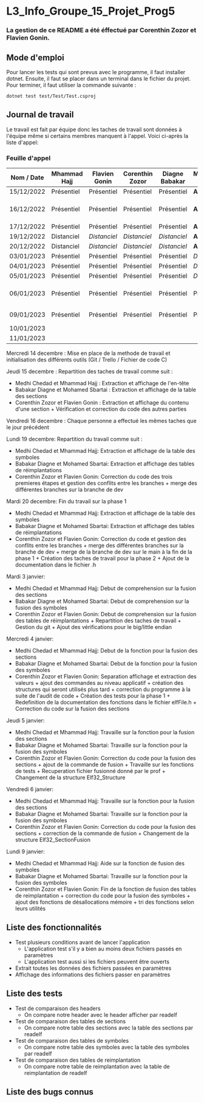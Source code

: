 # L3_Info_Groupe_15_Projet_Prog5

### La gestion de ce README a été éffectué par Corenthin Zozor et Flavien Gonin.

## Mode d'emploi

Pour lancer les tests qui sont prevus avec le programme, il faut installer dotnet. Ensuite, il
faut se placer dans un terminal dans le fichier du projet. 
Pour terminer, il faut utiliser la commande suivante :
  
    dotnet test test/Test/Test.csproj

## Journal de travail

Le travail est fait par équipe donc les taches de travail sont données à l'équipe 
même si certains membres manquent à l'appel. Voici ci-après la liste d'appel:

### Feuille d'appel

| Nom / Date | Mhammad Hajj | Flavien Gonin | Corenthin Zozor | Diagne Babakar | Mohamed Sbartai | Mehdi Chedad            |
|------------|--------------|---------------|-----------------|----------------|-----------------|-------------------------|
| 15/12/2022 | Présentiel   | Présentiel    | Présentiel      | Présentiel     | **Absent**      | Présentiel              |
| 16/12/2022 | Présentiel   | Présentiel    | Présentiel      | Présentiel     | **Absent**      | **Absent** l'après-midi |
| 17/12/2022 | Présentiel   | Présentiel    | Présentiel      | Présentiel     | **Absent**      | Présentiel              |
| 19/12/2022 | Distanciel   | _Distanciel_  | _Distanciel_    | _Distanciel_   | **Absent**      | **Absent**              |
| 20/12/2022 | Distanciel   | _Distanciel_  | _Distanciel_    | _Distanciel_   | **Absent**      | **Absent**              |
| 03/01/2023 | Présentiel   | Présentiel    | Présentiel      | Présentiel     | _Distantiel_    | **Absent**              |
| 04/01/2023 | Présentiel   | Présentiel    | Présentiel      | Présentiel     | _Distantiel_    | **Absent**              |
| 05/01/2023 | Présentiel   | Présentiel    | Présentiel      | Présentiel     | _Distantiel_    | **Absent**              |
| 06/01/2023 | Présentiel   | Présentiel    | Présentiel      | Présentiel     | Présentiel      | Présentiel pendant 1h   |
| 09/01/2023 | Présentiel   | Présentiel    | Présentiel      | Présentiel     | Présentiel      | **Absent** le matin     |
| 10/01/2023 |              |               |                 |                |                 |                         |
| 11/01/2023 |              |               |                 |                |                 |                         |

Mercredi 14 decembre : Mise en place de la methode de travail et 
initialisation des différents outils (Git / Trello / Fichier de code C)

Jeudi 15 decembre : Repartition des taches de travail comme suit :

- Medhi Chedad et Mhammad Hajj : Extraction et affichage de l'en-tête
- Babakar Diagne et Mohamed Sbartai : Extraction et affichage de la table des sections
- Corenthin Zozor et Flavien Gonin : Extraction et affichage du contenu d'une section +
Vérification et correction du code des autres parties

Vendredi 16 decembre : Chaque personne a effectué les mêmes taches 
que le jour précédent

Lundi 19 decembre: Repartition du travail comme suit :

- Medhi Chedad et Mhammad Hajj: Extraction et affichage de la table des symboles
- Babakar Diagne et Mohamed Sbartai: Extraction et affichage des tables de 
réimplantations
- Corenthin Zozor et Flavien Gonin: Correction du code des trois premieres étapes
et gestion des conflits entre les branches + merge des différentes branches sur la 
branche de dev

Mardi 20 decembre: Fin du travail sur la phase 1

- Medhi Chedad et Mhammad Hajj: Extraction et affichage de la table des symboles
- Babakar Diagne et Mohamed Sbartai: Extraction et affichage des tables de
réimplantations
- Corenthin Zozor et Flavien Gonin: Correction du code et gestion des conflits 
entre les branches + merge des différentes branches sur la branche de dev + merge de 
la branche de dev sur le main à la fin de la phase 1 + Création des taches de travail
pour la phase 2 + Ajout de la documentation dans le fichier .h

Mardi 3 janvier:

- Medhi Chedad et Mhammad Hajj: Debut de comprehension sur la fusion des sections
- Babakar Diagne et Mohamed Sbartai: Debut de comprehension sur la fusion des symboles
- Corenthin Zozor et Flavien Gonin: Debut de comprehension sur la fusion des tables
de réimplantations + Repartition des taches de travail + Gestion du git + Ajout des 
vérifications pour le big/little endian

Mercredi 4 janvier:

- Medhi Chedad et Mhammad Hajj: Debut de la fonction pour la fusion des sections
- Babakar Diagne et Mohamed Sbartai: Debut de la fonction pour la fusion des symboles
- Corenthin Zozor et Flavien Gonin: Separation affichage et extraction des valeurs + ajout
des commandes au niveau applicatif + création des structures qui seront utilisés plus tard + 
correction du programme à la suite de l'audit de code + Création des tests pour la phase 1 + 
Redefinition de la documentation des fonctions dans le fichier elfFile.h + Correction du code 
sur la fusion des sections

Jeudi 5 janvier:

- Medhi Chedad et Mhammad Hajj: Travaille sur la fonction pour la fusion des sections
- Babakar Diagne et Mohamed Sbartai: Travaille sur la fonction pour la fusion des symboles
- Corenthin Zozor et Flavien Gonin: Correction du code pour la fusion des sections + ajout de 
la commande de fusion + Travaille sur les fonctions de tests + Recuperation fichier fusionné
donné par le prof + Changement de la structure Elf32_Structure

Vendredi 6 janvier:

- Medhi Chedad et Mhammad Hajj: Travaille sur la fonction pour la fusion des sections
- Babakar Diagne et Mohamed Sbartai: Travaille sur la fonction pour la fusion des symboles
- Corenthin Zozor et Flavien Gonin: Correction du code pour la fusion des sections + correction
de la commande de fusion + Changement de la structure Elf32_SectionFusion

Lundi 9 janvier:

- Medhi Chedad et Mhammad Hajj: Aide sur la fonction de fusion des symboles
- Babakar Diagne et Mohamed Sbartai: Travaille sur la fonction pour la fusion des symboles
- Corenthin Zozor et Flavien Gonin: Fin de la fonction de fusion des tables de reimplantation + correction du code pour
la fusion des symboles + ajout des fonctions de désallocations mémoire + tri des fonctions selon leurs utilités

## Liste des fonctionnalités

- Test plusieurs conditions avant de lancer l'application
  - L'application test s'il y a bien au moins deux fichiers passés en paramètres
  - L'application test aussi si les fichiers peuvent être ouverts
- Extrait toutes les données des fichiers passées en paramètres
- Affichage des informations des fichiers passer en paramètres

## Liste des tests

- Test de comparaison des headers 
  - On compare notre header avec le header afficher par readelf
- Test de comparaison des tables de sections
  - On compare notre table des sections avec la table des sections par readelf
- Test de comparaison des tables de symboles
  - On compare notre table des symboles avec la table des symboles par readelf
- Test de comparaison des tables de reimplantation
  - On compare notre table de reimplantation avec la table de reimplantation de readelf

## Liste des bugs connus

